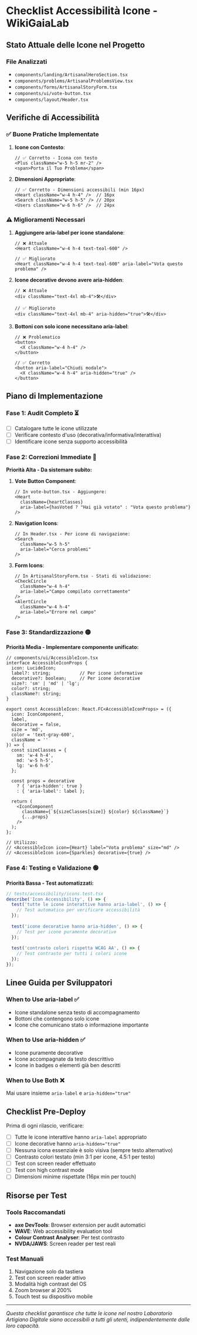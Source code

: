 # Checklist Accessibilità Icone - WikiGaiaLab

## Stato Attuale delle Icone nel Progetto

### File Analizzati
- `components/landing/ArtisanalHeroSection.tsx`
- `components/problems/ArtisanalProblemsView.tsx` 
- `components/forms/ArtisanalStoryForm.tsx`
- `components/ui/vote-button.tsx`
- `components/layout/Header.tsx`

## Verifiche di Accessibilità

### ✅ Buone Pratiche Implementate

1. **Icone con Contesto**:
   ```tsx
   // ✅ Corretto - Icona con testo
   <Plus className="w-5 h-5 mr-2" />
   <span>Porta il Tuo Problema</span>
   ```

2. **Dimensioni Appropriate**:
   ```tsx
   // ✅ Corretto - Dimensioni accessibili (min 16px)
   <Heart className="w-4 h-4" />  // 16px
   <Search className="w-5 h-5" /> // 20px
   <Users className="w-6 h-6" />  // 24px
   ```

### ⚠️ Miglioramenti Necessari

1. **Aggiungere aria-label per icone standalone**:
   ```tsx
   // ❌ Attuale
   <Heart className="w-4 h-4 text-teal-600" />
   
   // ✅ Migliorato  
   <Heart className="w-4 h-4 text-teal-600" aria-label="Vota questo problema" />
   ```

2. **Icone decorative devono avere aria-hidden**:
   ```tsx
   // ❌ Attuale
   <div className="text-4xl mb-4">🛠️</div>
   
   // ✅ Migliorato
   <div className="text-4xl mb-4" aria-hidden="true">🛠️</div>
   ```

3. **Bottoni con solo icone necessitano aria-label**:
   ```tsx
   // ❌ Problematico
   <button>
     <X className="w-4 h-4" />
   </button>
   
   // ✅ Corretto
   <button aria-label="Chiudi modale">
     <X className="w-4 h-4" aria-hidden="true" />
   </button>
   ```

## Piano di Implementazione

### Fase 1: Audit Completo ⏳
- [ ] Catalogare tutte le icone utilizzate
- [ ] Verificare contesto d'uso (decorativa/informativa/interattiva)
- [ ] Identificare icone senza supporto accessibilità

### Fase 2: Correzioni Immediate 🔴
**Priorità Alta - Da sistemare subito:**

1. **Vote Button Component**:
   ```tsx
   // In vote-button.tsx - Aggiungere:
   <Heart 
     className={heartClasses} 
     aria-label={hasVoted ? "Hai già votato" : "Vota questo problema"}
   />
   ```

2. **Navigation Icons**:
   ```tsx
   // In Header.tsx - Per icone di navigazione:
   <Search 
     className="w-5 h-5" 
     aria-label="Cerca problemi"
   />
   ```

3. **Form Icons**:
   ```tsx
   // In ArtisanalStoryForm.tsx - Stati di validazione:
   <CheckCircle 
     className="w-4 h-4" 
     aria-label="Campo compilato correttamente"
   />
   <AlertCircle 
     className="w-4 h-4" 
     aria-label="Errore nel campo"
   />
   ```

### Fase 3: Standardizzazione 🟡
**Priorità Media - Implementare componente unificato:**

```tsx
// components/ui/AccessibleIcon.tsx
interface AccessibleIconProps {
  icon: LucideIcon;
  label?: string;           // Per icone informative
  decorative?: boolean;     // Per icone decorative
  size?: 'sm' | 'md' | 'lg';
  color?: string;
  className?: string;
}

export const AccessibleIcon: React.FC<AccessibleIconProps> = ({
  icon: IconComponent,
  label,
  decorative = false,
  size = 'md',
  color = 'text-gray-600',
  className = ''
}) => {
  const sizeClasses = {
    sm: 'w-4 h-4',
    md: 'w-5 h-5', 
    lg: 'w-6 h-6'
  };

  const props = decorative 
    ? { 'aria-hidden': true }
    : { 'aria-label': label };

  return (
    <IconComponent
      className={`${sizeClasses[size]} ${color} ${className}`}
      {...props}
    />
  );
};

// Utilizzo:
// <AccessibleIcon icon={Heart} label="Vota problema" size="md" />
// <AccessibleIcon icon={Sparkles} decorative={true} />
```

### Fase 4: Testing e Validazione 🟢
**Priorità Bassa - Test automatizzati:**

```typescript
// tests/accessibility/icons.test.tsx
describe('Icon Accessibility', () => {
  test('tutte le icone interattive hanno aria-label', () => {
    // Test automatico per verificare accessibilità
  });
  
  test('icone decorative hanno aria-hidden', () => {
    // Test per icone puramente decorative
  });
  
  test('contrasto colori rispetta WCAG AA', () => {
    // Test contrasto per tutti i colori icone
  });
});
```

## Linee Guida per Sviluppatori

### When to Use aria-label ✅
- Icone standalone senza testo di accompagnamento
- Bottoni che contengono solo icone
- Icone che comunicano stato o informazione importante

### When to Use aria-hidden ✅  
- Icone puramente decorative
- Icone accompagnate da testo descrittivo
- Icone in badges o elementi già ben descritti

### When to Use Both ❌
Mai usare insieme `aria-label` e `aria-hidden="true"`

## Checklist Pre-Deploy

Prima di ogni rilascio, verificare:

- [ ] Tutte le icone interattive hanno `aria-label` appropriato
- [ ] Icone decorative hanno `aria-hidden="true"`
- [ ] Nessuna icona essenziale è solo visiva (sempre testo alternativo)
- [ ] Contrasto colori testato (min 3:1 per icone, 4.5:1 per testo)
- [ ] Test con screen reader effettuato
- [ ] Test con high contrast mode
- [ ] Dimensioni minime rispettate (16px min per touch)

## Risorse per Test

### Tools Raccomandati
- **axe DevTools**: Browser extension per audit automatici
- **WAVE**: Web accessibility evaluation tool  
- **Colour Contrast Analyser**: Per test contrasto
- **NVDA/JAWS**: Screen reader per test reali

### Test Manuali
1. Navigazione solo da tastiera
2. Test con screen reader attivo
3. Modalità high contrast del OS
4. Zoom browser al 200%
5. Touch test su dispositivo mobile

---

*Questa checklist garantisce che tutte le icone nel nostro Laboratorio Artigiano Digitale siano accessibili a tutti gli utenti, indipendentemente dalle loro capacità.*